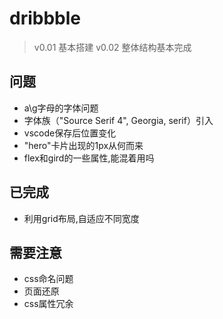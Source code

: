 # dribbble

> v0.01 基本搭建
> v0.02 整体结构基本完成


## 问题

+ a\g字母的字体问题
+ 字体族（"Source Serif 4", Georgia, serif）引入
+ vscode保存后位置变化
+ "hero"卡片出现的1px从何而来
+ flex和gird的一些属性,能混着用吗

## 已完成

+ 利用grid布局,自适应不同宽度

## 需要注意

+ css命名问题
+ 页面还原
+ css属性冗余

